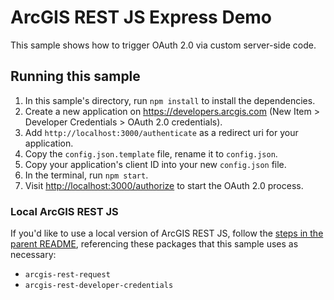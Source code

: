 # ArcGIS REST JS Express Demo

This sample shows how to trigger OAuth 2.0 via custom server-side code.

## Running this sample

1. In this sample's directory, run `npm install` to install the dependencies.
2. Create a new application on <https://developers.arcgis.com> (New Item > Developer Credentials > OAuth 2.0 credentials).
3. Add `http://localhost:3000/authenticate` as a redirect uri for your application.
4. Copy the `config.json.template` file, rename it to `config.json`.
5. Copy your application's client ID into your new `config.json` file.
6. In the terminal, run `npm start`.
7. Visit <http://localhost:3000/authorize> to start the OAuth 2.0 process.

### Local ArcGIS REST JS

If you'd like to use a local version of ArcGIS REST JS, follow the [steps in the parent README](../README.md#local-arcgis-rest-js-npm), referencing these packages that this sample uses as necessary:

- `arcgis-rest-request`
- `arcgis-rest-developer-credentials`
